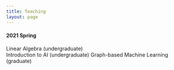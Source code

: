 ```yaml
---
title: Teaching
layout: page
---
```


<h4>2021 Spring</h4>
<p>Linear Algebra (undergraduate)<br>
Introduction to AI (undergraduate)
Graph-based Machine Learning (graduate)</p>

